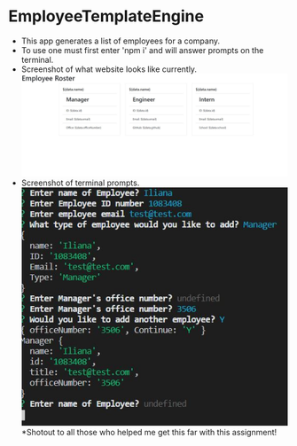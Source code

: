 # EmployeeTemplateEngine
* This app generates a list of employees for a company.
* To use one must first enter 'npm i' and will answer prompts on the terminal.
* Screenshot of what website looks like currently.
![Screenshot of website](media\EmployeeGenerator.JPG)
* Screenshot of terminal prompts.
![Screenshot of terminal](media\EmployeeTerminal.JPG)
*Shotout to all those who helped me get this far with this assignment!